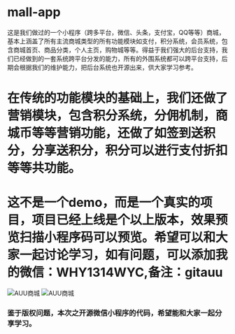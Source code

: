 # mall-app  
这是我们做过的一个小程序（跨多平台，微信、头条，支付宝，QQ等等）商城，基本上涵盖了所有主流商城类型的所有功能模块如支付，积分系统，会员系统，包含商城首页、商品分类，个人主页，购物城等等。得益于我们强大的后台支持，我们已经做到的一套系统跨平台分发的能力，所有的外围系统都可以跨平台支持，后期会根据我们的维护能力，把后台系统也开源出来，供大家学习参考。
# 在传统的功能模块的基础上，我们还做了营销模块，包含积分系统，分佣机制，商城币等等营销功能，还做了如签到送积分，分享送积分，积分可以进行支付折扣等等共功能。
# 这不是一个demo，而是一个真实的项目，项目已经上线是个以上版本，效果预览扫描小程序码可以预览。希望可以和大家一起讨论学习，如有问题，可以添加我的微信：WHY1314WYC,备注：gitauu

![AUU商城](https://auu.oss-cn-hangzhou.aliyuncs.com/gh_auu_mini.jpg "AUU商城")
![AUU商城](https://github.com/wligang/mall-app/blob/master/static/imgs/gh_auu_mini.jpg "AUU商城")










### 鉴于版权问题，本次之开源微信小程序的代码，希望能和大家一起分享学习。

